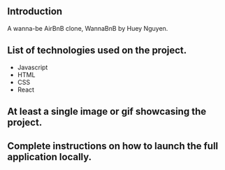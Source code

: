 ## Introduction
A wanna-be AirBnB clone, WannaBnB by Huey Nguyen.

## List of technologies used on the project.
- Javascript
- HTML
- CSS
- React

## At least a single image or gif showcasing the project.
## Complete instructions on how to launch the full application locally.
